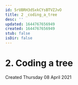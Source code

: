 ```yaml
---
id: 5rUBRH3dSxkCYsBTVZJvO
title: 2 _coding_a_tree
desc: ''
updated: 1644767656949
created: 1644767656949
stub: false
isDir: false
---
```

# 2. Coding a tree
Created Thursday 08 April 2021



